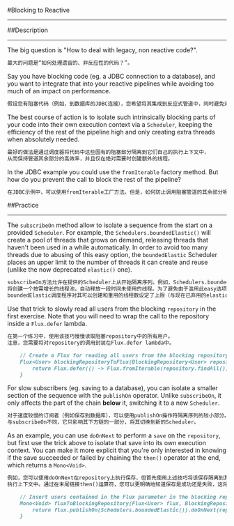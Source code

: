 #Blocking to Reactive
***
##Description
***
The big question is "How to deal with legacy, non reactive code?".
```markdown
最大的问题是“如何处理遗留的、非反应性的代码？”。
```

Say you have blocking code (eg. a JDBC connection to a database), and you 
want to integrate that into your reactive pipelines while avoiding too much 
of an impact on performance.
```markdown
假设您有阻塞代码（例如，到数据库的JDBC连接），您希望将其集成到反应式管道中，同时避免对性能造成太多影响。
```

The best course of action is to isolate such intrinsically blocking parts 
of your code into their own execution context via a `Scheduler`, keeping 
the efficiency of the rest of the pipeline high and only creating extra 
threads when absolutely needed.
```markdown
最好的做法是通过调度器将代码中这些固有的阻塞部分隔离到它们自己的执行上下文中，
从而保持管道其余部分的高效率，并且仅在绝对需要时创建额外的线程。
```

In the JDBC example you could use the `fromIterable` factory method. 
But how do you prevent the call to block the rest of the pipeline?
```markdown
在JDBC示例中，可以使用fromIterable工厂方法。但是，如何防止调用阻塞管道的其余部分呢？
```

##Practice
***
The `subscribeOn` method allow to isolate a sequence from the start on a 
provided `Scheduler`. For example, the `Schedulers.boundedElastic()` will 
create a pool of threads that grows on demand, releasing threads that 
haven't been used in a while automatically. In order to avoid too many 
threads due to abusing of this easy option, the `boundedElastic` Scheduler 
places an upper limit to the number of threads it can create and reuse 
(unlike the now deprecated `elastic()` one).
```markdown
subscribeOn方法允许在提供的Scheduler上从开始隔离序列。例如，Schedulers.boundedElastic()
将创建一个按需增长的线程池，自动释放一段时间未使用的线程。为了避免由于滥用此easy选项而导致过多线程，
boundedElastic调度程序对其可以创建和重用的线程数设定了上限（与现在已弃用的elastic()不同）。
```

Use that trick to slowly read all users from the blocking `repository` 
in the first exercise. Note that you will need to wrap the call to the 
repository inside a `Flux.defer` lambda.
```markdown
在第一个练习中，使用该技巧慢慢读取阻塞repository中的所有用户。
注意，您需要将对repository的调用封装在Flux.defer lambda中。
```
```markdown
    // Create a Flux for reading all users from the blocking repository deferred until the flux is subscribed, and run it with a bounded elastic scheduler
    Flux<User> blockingRepositoryToFlux(BlockingRepository<User> repository) {
        return Flux.defer(() -> Flux.fromIterable(repository.findAll()).subscribeOn(Schedulers.boundedElastic()));
    }
```

For slow subscribers (eg. saving to a database), you can isolate a smaller 
section of the sequence with the `publishOn` operator. Unlike `subscribeOn`, 
it only affects the part of the chain **below** it, switching it to a new `Scheduler`.
```markdown
对于速度较慢的订阅者（例如保存到数据库），可以使用publishOn操作符隔离序列的较小部分。
与subscribeOn不同，它只影响其下方链的一部分，将其切换到新的Scheduler。
```

As an example, you can use `doOnNext` to perform a `save` on the `repository`, 
but first use the trick above to isolate that save into its own execution 
context. You can make it more explicit that you're only interested in knowing 
if the save succeeded or failed by chaining the `then()` operator at the end,
which returns a `Mono<Void>`.
```markdown
例如，您可以使用doOnNext在repository上执行保存，但首先使用上述技巧将该保存隔离到其自己的
执行上下文中。通过在末尾链接then()运算符，您可以更明确地知道保存是成功还是失败，这将返回一个Mono<Void>。
```

```markdown
    // Insert users contained in the Flux parameter in the blocking repository using a bounded elastic scheduler and return a Mono<Void> that signal the end of the operation
    Mono<Void> fluxToBlockingRepository(Flux<User> flux, BlockingRepository<User> repository) {
        return flux.publishOn(Schedulers.boundedElastic()).doOnNext(repository::save).then();
    }
```